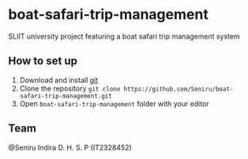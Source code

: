 # boat-safari-trip-management
SLIIT university project featuring a boat safari trip management system

## How to set up
1. Download and install [git](https://git-scm.com/downloads)
1. Clone the repository `git clone https://github.com/Seniru/boat-safari-trip-management.git`
2. Open `boat-safari-trip-management` folder with your editor

## Team
@Seniru Indira D. H. S. P (IT2328452)
